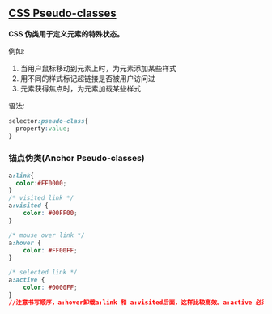 ## [CSS Pseudo-classes](http://www.w3schools.com/css/css_pseudo_classes.asp)

**CSS 伪类用于定义元素的特殊状态。**

例如:

1. 当用户鼠标移动到元素上时，为元素添加某些样式
2. 用不同的样式标记超链接是否被用户访问过
3. 元素获得焦点时，为元素加载某些样式

语法:

```css
selector:pseudo-class{
  property:value;
}
```

### 锚点伪类(Anchor Pseudo-classes)

```css
a:link{
  color:#FF0000;
}
/* visited link */
a:visited {
    color: #00FF00;
}

/* mouse over link */
a:hover {
    color: #FF00FF;
}

/* selected link */
a:active {
    color: #0000FF;
}
//注意书写顺序，a:hover卸载a:link 和 a:visited后面，这样比较高效。a:active 必须写在a:hover后面。伪类名字大小写不敏感。
```

